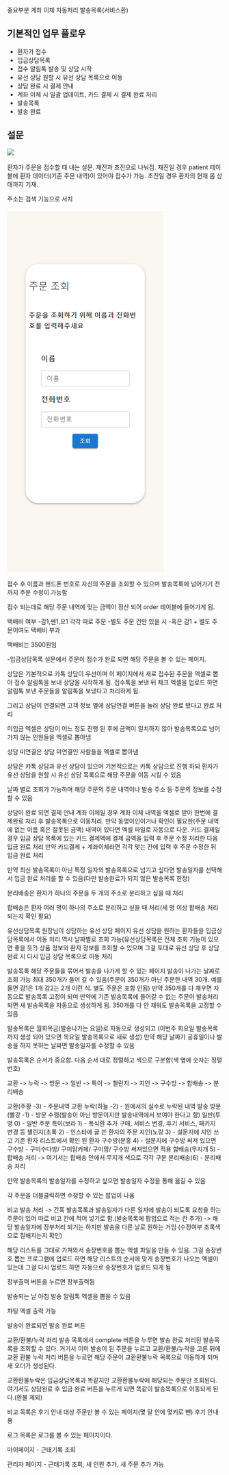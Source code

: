 중요부분
계좌 이체 자동처리
발송목록(서비스환)

## 기본적인 업무 플로우

- 환자가 접수 
- 입금상담목록 
- 접수 알림톡 발송 및 상담 시작 
- 유선 상담 원할 시 유선 상담 목록으로 이동 
- 상담 완료 시 결제 안내 
- 계좌 이체 시 일괄 업데이트, 카드 결제 시 결제 완료 처리 
- 발송목록 
- 발송 완료 


## 설문

<img src ='./public/select-servey.png'/>


환자가 주문을 접수할 때 내는 설문. 재진과 초진으로 나눠짐. 재진일 경우 patient 테이블에 환자 데이터(기존 주문 내역)이 있어야 접수가 가능. 초진일 경우 환자의 현재 몸 상태까지 기재.

주소는 검색 기능으로 서치

<img src='./public/order.png'/>

접수 후 이름과 핸드폰 번호로 자신의 주문을 조회할 수 있으며 발송목록에 넘어가기 전까지 주문 수정이 가능함

접수 되는데로 해당 주문 내역에 맞는 금액이 정산 되어 order 테이블에 들어가게 됨.

택배비 여부
-감1,쎈1,요1 각각 따로 주문
-별도 주문 건만 있을 시
-혹은 감1 + 별도 주문이여도 택배비 부과

택배비는 3500원임

-입금상담목록
설문에서 주문이 접수가 완료 되면 해당 주문을 볼 수 있는 페이지.

상담은 기본적으로 카톡 상담이 우선이며 이 페이지에서 새로 접수된 주문을 엑셀로 뽑아 접수 알림톡을 보내 상담을 시작하게 됨. 접수톡을 보낸 뒤 체크 엑셀을 업로드 하면 알림톡 보낸 주문들을 알림톡을 보냈다고 처리하게 됨.

그리고 상담이 연결되면 고객 정보 옆에 상담연결 버튼을 눌러 상담 완료 됐다고 완료 처리

미입금 엑셀은 상담이 어느 정도 진행 된 후에 금액이 일치하지 않아 발송목록으로 넘어가지 않는 인원들을 엑셀로 뽑아냄

상담 미연결은 상담 미연결인 사람들을 엑셀로 뽑아냄

상담은 카톡 상담과 유선 상담이 있으며 기본적으로는 카톡 상담으로 진행 하되 환자가 유선 상담을 원할 시 유선 상담 목록으로 해당 주문을 이동 시킬 수 있음

날짜 별로 조회가 가능하며 해당 주문의 주문 내역이나 발송 주소 등 주문의 정보를 수정할 수 있음



상담이 완료 되면 결제 안내
계좌 이체일 경우 계좌 이체 내역을 엑셀로 받아 한번에 결제완료 처리 후 발송목록으로 이동처리. 만약 동명이인이거나 확인이 필요한(주문 내역에 없는 이름 혹은 잘못된 금액) 내역이 있다면 엑셀 파일로 자동으로 다운. 
카드 결제일 경우 입금 상담 목록에 있는 카드 결제액에 결제 금액을 입력 후 주문 수정 처리한 다음 입금 완료 처리
만약 카드결제 + 계좌이체라면 각각 맞는 칸에 입력 후 주문 수정한 뒤 입금 완료 처리

만약 최신 발송목록이 아닌 특정 일자의 발송목록으로 넘기고 싶다면 발송일자를 선택해서 입금 완료 처리를 할 수 있음(다만 발송완료가 되지 않은 발송목록 한정)

분리배송은 환자가 하나의 주문을 두 개의 주소로 분리하고 싶을 때 처리

합배송은 환자 여러 명이 하나의 주소로 분리하고 싶을 때 처리(세 명 이상 합배송 처리 되는지 확인 필요)


유선상담목록
원장님이 상담하는 유선 상담 페이지
유선 상담을 원하는 환자들을 입금상담목록에서 이동 처리
역시 날짜별로 조회 가능(유선상담목록은 전체 조회 기능이 있으면 좋을 듯?)
상품 정보와 환자 정보를 조회할 수 있으며 그걸 토대로 유선 상담 후 상담 완료 시 다시 입금 상담 목록으로 이동 처리



발송목록
해당 주문들을 묶어서 발송을 나가게 할 수 있는 페이지
발송이 나가는 날짜로 조회 가능
최대 350개가 들어 갈 수 있음(주문이 350개가 아닌 주문한 내역 30개. 예를 들면 감1은 1개 감2는 2개 이런 식. 별도 주문은 포함 안됨)
만약 350개를 다 채우면 자동으로 발송목록 고정이 되며 만약에 기존 발송목록에 들어갈 수 없는 주문이 발송처리 되면 새 발송목록을 자동으로 생성하게 됨.
350개를 다 안 채워도 발송목록을 고정할 수 있음

발송목록은 월화목금(발송나가는 요일)로 자동으로 생성되고 (이번주 화요일 발송목록까지 생성 되어 있으면 목요일 발송목록으로 새로 생성) 만약 해당 날짜가 공휴일이나 발송을 하지 못하는 날짜면 발송일자를 수정할 수 있음

발송목록은 순서가 중요함. 다음 순서 대로 정렬하고 색으로 구분함(색 옆에 숫자는 정렬 번호)

교환 -> 누락 -> 방문 -> 일반 -> 특이 -> 챌린지 -> 지인 -> 구수방 -> 합배송 -> 분리배송

교환(주황 -3) - 주문내역 교환
누락(하늘 -2) - 원에서의 실수로 누락된 내역 발송
방문(빨강 -1) - 방문 수령(발송이 아닌 방문이지만 발송내역에서 보여야 한다고 함)
일반(투명 0) - 일반 주문
특이(보라 1) - 폭식환 추가 구매, 서비스 변경, 후기 서비스, 패키지 변경 등
챌린지(초록 2) - 인스타에 글 쓴 환자의 주문
지인(노랑 3) - 설문지에 지인 쓰고 기존 환자 리스트에서 확인 된 환자
구수방(분홍 4) - 설문지에 구수방 써져 있으면 구수방 - 구미수다방/ 구미맘카페/ 구미맘/ 구수방 써져있으면 적용
합배송(무지개 5) - 합배송 처리 -> 여기서는 합배송 안에서 무지개 색으로 각각 구분
분리배송(6) - 분리배송 처리

만약 발송목록의 발송일자를 수정하고 싶으면 발송일자 수정을 통해 옮길 수 있음

각 주문을 더블클릭하면 수정할 수 있는 팝업이 나옴

비고 발송 처리 -> 간혹 발송목록과 발송일자가 다른 일자에 발송이 되도록 요청을 하는 주문이 있어 따로 비고 칸에 적어 넣기로 함.(발송목록에 팝업으로 적는 칸 추가) -> 해당 발송일자에 장부처리 되기는 하지만 발송을 다른 날로 원하는 거임 (수정여부 초록색으로 칠해지는지 확인)

해당 리스트를 그대로 가져와서 송장번호를 뽑는 엑셀 파일을 만들 수 있음. 그걸 송장번호 뽑는 프로그램에 업로드 하면 해당 리스트의 순서에 맞게 송장번호가 나오는 엑셀이 있는데 그걸 다시 업로드 하면 자동으로 송장번호가 업로드 되게 됨

장부출력 버튼을 누르면 장부출력됨

발송되는 날 아침 발송 알림톡 엑셀을 뽑을 수 있음

챠팅 엑셀 출력 가능


발송이 완료되면 발송 완료 버튼 

교환/환불/누락 처리
발송 목록에서 complete 버튼을 누루면 발송 완료 처리된 발송목록을 조회할 수 있다. 거기서 이미 발송이 된 주문을 누르고 교환/환불/누락을 고른 뒤에 교환 환불 누락 처리 버튼을 누르면 해당 주문이 교환환불누락 목록으로 이동하게 되며 새 오더가 생성된다.

교환환불누락은 입금상담목록과 똑같지만 교환환불누락에 해당되는 주문만 조회된다. 여기서도 상담완료 후 입금 완료 버튼을 누르게 되면 똑같이 발송목록으로 이동되게 된다.(환불 제외)


비고 목록은 후기 안내 대상 주문만 볼 수 있는 페이지(몇 달 안에 몇키로 뺀)
후기 안내용


로그 목록은 로그를 볼 수 있는 페이지이다.


마이페이지 - 근태기록 조회

관리자 페이지 - 근태기록 조회, 새 인원 추가, 새 주문 추가 가능
